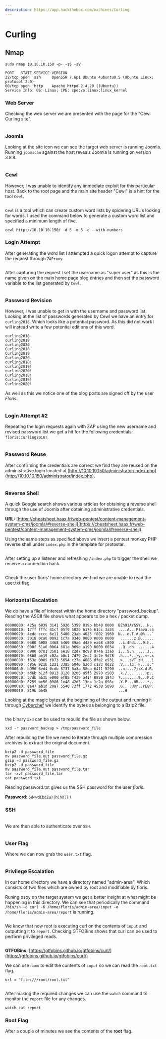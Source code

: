 ```yaml
---
description: https://app.hackthebox.com/machines/Curling
---
```


# Curling

## Nmap

```
sudo nmap 10.10.10.150 -p- -sS -sV     

PORT   STATE SERVICE VERSION
22/tcp open  ssh     OpenSSH 7.6p1 Ubuntu 4ubuntu0.5 (Ubuntu Linux; protocol 2.0)
80/tcp open  http    Apache httpd 2.4.29 ((Ubuntu))
Service Info: OS: Linux; CPE: cpe:/o:linux:linux_kernel
```

### Web Server

Checking the web server we are presented with the page for the "Cewl Curling site".&#x20;

<figure><img src="../../../.gitbook/assets/image (9) (5).png" alt=""><figcaption></figcaption></figure>

### Joomla

Looking at the site icon we can see the target web server is running Joomla. Running `joomscan` against the host reveals Joomla is running on version 3.8.8.

<figure><img src="../../../.gitbook/assets/image (5) (1) (2).png" alt=""><figcaption></figcaption></figure>

### Cewl

However, I was unable to identify any immediate exploit for this particular host. Back to the root page and the main site header "Cewl" is a hint for the tool `Cewl`.&#x20;

<figure><img src="../../../.gitbook/assets/image (16) (3).png" alt=""><figcaption></figcaption></figure>

`Cewl` is a tool which can create custom word lists by spidering URL's looking for words. I used the command below to generate a custom word list and specified a minimum length of five.

```
cewl http://10.10.10.150/ -d 5 -m 5 -o --with-numbers
```

### Login Attempt

After generating the word list I attempted a quick logon attempt to capture the request through `ZAProxy`.

<figure><img src="../../../.gitbook/assets/image (6) (2) (2).png" alt=""><figcaption></figcaption></figure>

After capturing the request I set the username as "super user" as this is the name given on the main home page blog entries and then set the password variable to the list generated by `Cewl`.

<figure><img src="../../../.gitbook/assets/image (25) (4).png" alt=""><figcaption></figcaption></figure>

### Password Revision

However, I was unable to get in with the username and password list. Looking at the list of passwords generated by Cewl we have an entry for `curling2018`. Which looks like a potential password. As this did not work I will instead write a few potential editions of this word.

```
curling2018
curling2019
curling2020
Curling2018
Curling2019
Curling2020
curling2018!
curling2019!
curling2020!
Curling2018!
Curling2019!
Curling2020!
```

As well as this we notice one of the blog posts are signed off by the user _Floris_.

<figure><img src="../../../.gitbook/assets/image (7) (5).png" alt=""><figcaption></figcaption></figure>

### Login Attempt #2

Repeating the login requests again with ZAP using the new username and revised password list we get a hit for the following credentials: `floris:Curling2018!`.

<figure><img src="../../../.gitbook/assets/image (20).png" alt=""><figcaption></figcaption></figure>

### Password Reuse

After confirming the credentials are correct we find they are reused on the administrative login located at [http://10.10.10.150/administrator/index.php](http://10.10.10.150/administrator/index.php).

<figure><img src="../../../.gitbook/assets/image (19) (3).png" alt=""><figcaption></figcaption></figure>

### Reverse Shell

A quick Google search shows various articles for obtaining a reverse shell through the use of Joomla after obtaining administrative credentials.

**URL:** [https://cheatsheet.haax.fr/web-pentest/content-management-system-cms/joomla/#reverse-shell](https://cheatsheet.haax.fr/web-pentest/content-management-system-cms/joomla/#reverse-shell)

Using the same steps as specified above we insert a pentest monkey PHP reverse shell under `index.php` in the template for protostar.

<figure><img src="../../../.gitbook/assets/image (18) (3).png" alt=""><figcaption></figcaption></figure>

After setting up  a listener and refreshing `/index.php` to trigger the shell we receive a connection back.

<figure><img src="../../../.gitbook/assets/image (3) (5) (2).png" alt=""><figcaption></figcaption></figure>

Check the user floris' home directory we find we are unable to read the user.txt flag.

<figure><img src="../../../.gitbook/assets/image (9) (1) (2).png" alt=""><figcaption></figcaption></figure>

### Horizontal Escalation

We do have a file of interest within the home directory "password\_backup". Reading the ASCII file shows what appears to be a hex / packet dump.&#x20;

```
00000000: 425a 6839 3141 5926 5359 819b bb48 0000  BZh91AY&SY...H..
00000010: 17ff fffc 41cf 05f9 5029 6176 61cc 3a34  ....A...P)ava.:4
00000020: 4edc cccc 6e11 5400 23ab 4025 f802 1960  N...n.T.#.@%...`
00000030: 2018 0ca0 0092 1c7a 8340 0000 0000 0000   ......z.@......
00000040: 0680 6988 3468 6469 89a6 d439 ea68 c800  ..i.4hdi...9.h..
00000050: 000f 51a0 0064 681a 069e a190 0000 0034  ..Q..dh........4
00000060: 6900 0781 3501 6e18 c2d7 8c98 874a 13a0  i...5.n......J..
00000070: 0868 ae19 c02a b0c1 7d79 2ec2 3c7e 9d78  .h...*..}y..<~.x
00000080: f53e 0809 f073 5654 c27a 4886 dfa2 e931  .>...sVT.zH....1
00000090: c856 921b 1221 3385 6046 a2dd c173 0d22  .V...!3.`F...s."
000000a0: b996 6ed4 0cdb 8737 6a3a 58ea 6411 5290  ..n....7j:X.d.R.
000000b0: ad6b b12f 0813 8120 8205 a5f5 2970 c503  .k./... ....)p..
000000c0: 37db ab3b e000 ef85 f439 a414 8850 1843  7..;.....9...P.C
000000d0: 8259 be50 0986 1e48 42d5 13ea 1c2a 098c  .Y.P...HB....*..
000000e0: 8a47 ab1d 20a7 5540 72ff 1772 4538 5090  .G.. .U@r..rE8P.
000000f0: 819b bb48                                ...H
```

Looking at the magic bytes at the beginning of the output and running it through [Cyberchef](https://gchq.github.io/CyberChef/) we identify the bytes as belonging to a Bzip2 file.

<figure><img src="../../../.gitbook/assets/image (8) (2) (1) (2).png" alt=""><figcaption></figcaption></figure>

the binary `xxd` can be used to rebuild the file as shown below.

```
xxd -r password_backup > /tmp/password_file
```

After rebuilding the file we need to iterate through multiple compression archives to extract the original document.

```
bzip2 -d password_file
mv password_file.out password_file.gz
gzip -d password_file.gz
bzip2 -d password_file
mv password_file.out password_file.tar
tar -xvf password_file.tar
cat password.txt
```

Reading password.txt gives us the SSH password for the user _floris_.

**Password:** `5d<wdCbdZu)|hChXll` \


### SSH

\
We are then able to authenticate over `SSH`.

<figure><img src="../../../.gitbook/assets/image (23) (2).png" alt=""><figcaption></figcaption></figure>

### User Flag

Where we can now grab the `user.txt` flag.

<figure><img src="../../../.gitbook/assets/image (22).png" alt=""><figcaption></figcaption></figure>

### Privilege Escalation

In our home directory we have a directory named "admin-area". Which consists of two files which are owned by root and modifiable by floris.&#x20;

Runing pspy on the target system we get a better insight at what might be happening in this directory. We can see that periodically the command `/bin/sh -c curl -K /home/floris/admin-area/input -o /home/floris/admin-area/report` is running.&#x20;

<figure><img src="../../../.gitbook/assets/image (24) (1).png" alt=""><figcaption></figcaption></figure>

We know that now root is executing curl on the contents of `input` and outputting it to `report`. Checking GTFOBins shows that curl can be used to perform privileged reads.&#x20;

<figure><img src="../../../.gitbook/assets/image (10) (1) (1).png" alt=""><figcaption></figcaption></figure>

**GTFOBins:** [https://gtfobins.github.io/gtfobins/curl/](https://gtfobins.github.io/gtfobins/curl/)

We can use `nano` to edit the contents of `input` so we can read the `root.txt` flag.

```
url = "file:///root/root.txt"
```

<figure><img src="../../../.gitbook/assets/image (2) (1) (1) (2) (1).png" alt=""><figcaption></figcaption></figure>

After making the required changes we can use the `watch` command to monitor the `report` file for any changes.&#x20;

```
watch cat report
```

### Root Flag

After a couple of minutes we see the contents of the **root** flag.

<figure><img src="../../../.gitbook/assets/image (21).png" alt=""><figcaption></figcaption></figure>
